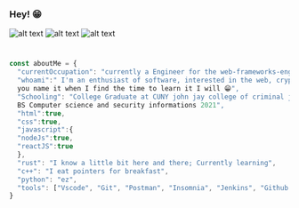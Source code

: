 ### Hey! 😁


![alt text](https://66.media.tumblr.com/tumblr_md9le7KgNF1rawb5do5_250.gifv)
![alt text](https://vignette.wikia.nocookie.net/streetfighter/images/c/ce/Ken-intro6.gif/revision/latest?cb=20130126134939)
![alt text](https://media4.giphy.com/media/OgngfuNtaHYOank9Y0/200w.gif)

#

```javascript
const aboutMe = {
  "currentOccupation": "currently a Engineer for the web-frameworks-engineering team at American Express!",
  "whoami":" I'm an enthusiast of software, interested in the web, cryptography, compiler design, 
  you name it when I find the time to learn it I will 😁",
  "Schooling": "College Graduate at CUNY john jay college of criminal justice
  BS Computer science and security informations 2021",
  "html":true,
  "css":true,
  "javascript":{
  "nodeJs":true,
  "reactJS":true
  },
  "rust": "I know a little bit here and there; Currently learning",
  "c++": "I eat pointers for breakfast",
  "python": "ez",
  "tools": ["Vscode", "Git", "Postman", "Insomnia", "Jenkins", "Github Actions", "And a bunch more"]
} 

```



